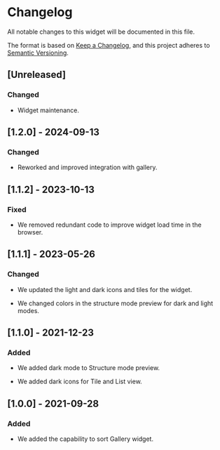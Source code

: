 # Changelog

All notable changes to this widget will be documented in this file.

The format is based on [Keep a Changelog](https://keepachangelog.com/en/1.0.0/), and this project adheres to [Semantic Versioning](https://semver.org/spec/v2.0.0.html).

## [Unreleased]

### Changed

-   Widget maintenance.

## [1.2.0] - 2024-09-13

### Changed

-   Reworked and improved integration with gallery.

## [1.1.2] - 2023-10-13

### Fixed

-   We removed redundant code to improve widget load time in the browser.

## [1.1.1] - 2023-05-26

### Changed

-   We updated the light and dark icons and tiles for the widget.

-   We changed colors in the structure mode preview for dark and light modes.

## [1.1.0] - 2021-12-23

### Added

-   We added dark mode to Structure mode preview.

-   We added dark icons for Tile and List view.

## [1.0.0] - 2021-09-28

### Added

-   We added the capability to sort Gallery widget.
